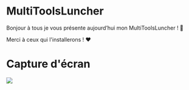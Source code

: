 <h1> MultiToolsLuncher </h1> 

<p> Bonjour à tous je vous présente aujourd’hui mon MultiToolsLuncher ! 🏅 <br>

Merci à ceux qui l'installerons ! ❤️ </p>

<h1> Capture d'écran </h1>

<img src="https://cdn.discordapp.com/attachments/962639749208756244/1010331286256222318/unknown.png">
